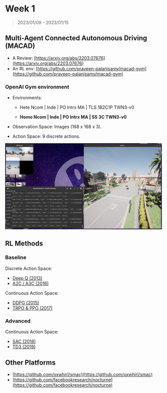 # Week 1

> 2023/01/09 - 2023/01/15


## Multi-Agent Connected Autonomous Driving (MACAD)

- A Review: [https://arxiv.org/abs/2203.07676](https://arxiv.org/abs/2203.07676)
- An RL env: [https://github.com/praveen-palanisamy/macad-gym](https://github.com/praveen-palanisamy/macad-gym)


### OpenAI Gym environment

- Environments: 

  - Hete Ncom | Inde | PO Intrx MA | TLS 1B2C1P TWN3-v0

  - **Homo Ncom | Inde | PO Intrx MA | SS 3C TWN3-v0**

- Observation Space: Images (168 x 168 x 3).

- Action Space: 9 discrete actions.


![](imgs/macad-gym.png)


## RL Methods

### Baseline

Discrete Action Space:

- [Deep Q (2013)](https://arxiv.org/abs/1312.5602)
- [A2C / A3C (2016)](https://arxiv.org/abs/1602.01783)

Continuous Action Space:

- [DDPG (2015)](https://arxiv.org/abs/1509.02971)
- [TRPO & PPO (2017)](https://www.andrew.cmu.edu/course/10-703/slides/Lecture_NaturalPolicyGradientsTRPOPPO.pdf)

### Advanced

Continuous Action Space:

- [SAC (2018)](https://proceedings.mlr.press/v80/haarnoja18b)
- [TD3 (2019)](https://spinningup.openai.com/en/latest/algorithms/td3.html)

<!-- - [HER (2017)](https://arxiv.org/abs/1707.01495) -->

## Other Platforms

- [https://github.com/oxwhirl/smac](https://github.com/oxwhirl/smac)
- [https://github.com/facebookresearch/nocturne](https://github.com/facebookresearch/nocturne)
